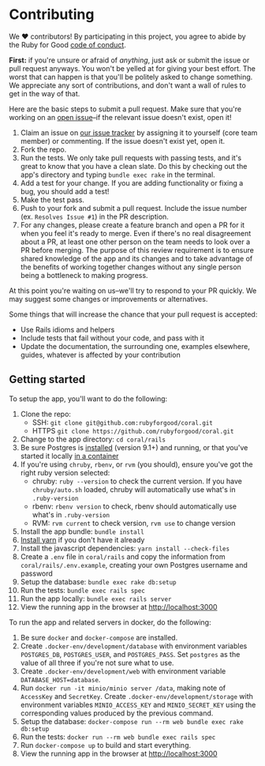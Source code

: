# Contributing

We ♥ contributors! By participating in this project, you agree to abide by the Ruby for Good [code of conduct].

**First:** if you're unsure or afraid of *anything*, just ask or submit the issue or pull request anyways. You won't be yelled at for giving your best effort. The worst that can happen is that you'll be politely asked to change something. We appreciate any sort of contributions, and don't want a wall of rules to get in the way of that.

[code of conduct]: https://github.com/rubyforgood/code-of-conduct

Here are the basic steps to submit a pull request. Make sure that you're working on an [open issue]–if the relevant issue doesn't exist, open it!

[open issue]: https://github.com/rubyforgood/coral/issues

1. Claim an issue on [our issue tracker][open issue] by assigning it to yourself (core team member) or commenting. If the issue doesn't exist yet, open it.
2. Fork the repo.
3. Run the tests. We only take pull requests with passing tests, and it's great to know that you have a clean slate. Do this by checking out the app's directory and typing `bundle exec rake` in the terminal.
4. Add a test for your change. If you are adding functionality or fixing a  bug, you should add a test!
5. Make the test pass.
6. Push to your fork and submit a pull request. Include the issue number (ex. `Resolves Issue #1`) in the PR description.
7. For any changes, please create a feature branch and open a PR for it when you feel it's ready to merge. Even if there's no real disagreement about a PR, at least one other person on the team needs to look over a PR before merging. The purpose of this review requirement is to ensure shared knowledge of the app and its changes and to take advantage of the benefits of working together changes without any single person being a bottleneck to making progress.

At this point you're waiting on us–we'll try to respond to your PR quickly. We may suggest some changes or improvements or alternatives.

Some things that will increase the chance that your pull request is accepted:

* Use Rails idioms and helpers
* Include tests that fail without your code, and pass with it
* Update the documentation, the surrounding one, examples elsewhere, guides, whatever is affected by your contribution

## Getting started

To setup the app, you'll want to do the following:

1. Clone the repo:
    * SSH: `git clone git@github.com:rubyforgood/coral.git`
    * HTTPS `git clone https://github.com/rubyforgood/coral.git`
2. Change to the app directory: `cd coral/rails`
3. Be sure Postgres is [installed](https://www.postgresql.org/download/) (version 9.1+) and running, or that you've started it locally [in a container](https://hub.docker.com/_/postgres)
4. If you're using `chruby`, `rbenv`, or `rvm` (you should), ensure you've got the right ruby version selected:
    * chruby: `ruby --version` to check the current version. If you have `chruby/auto.sh` loaded, chruby will automatically use what's in `.ruby-version`
    * rbenv: `rbenv version` to check, rbenv should automatically use what's in `.ruby-version`
    * RVM: `rvm current` to check version, `rvm use` to change version
5. Install the app bundle: `bundle install`
6. [Install yarn](https://yarnpkg.com/lang/en/docs/install/#mac-stable) if you don't have it already
7. Install the javascript dependencies: `yarn install --check-files`
8. Create a `.env` file in `coral/rails` and copy the information from `coral/rails/.env.example`, creating your own Postgres username and password
9. Setup the database: `bundle exec rake db:setup`
10. Run the tests: `bundle exec rails spec`
11. Run the app locally: `bundle exec rails server`
12. View the running app in the browser at [http://localhost:3000](http://localhost:3000)

To run the app and related servers in docker, do the following:

1. Be sure `docker` and `docker-compose` are installed.
2. Create `.docker-env/development/database` with environment variables `POSTGRES_DB`, `POSTGRES_USER`, and `POSTGRES_PASS`. Set `postgres` as the value of all three if you're not sure what to use.
3. Create `.docker-env/development/web` with environment variable `DATABASE_HOST=database`.
4. Run `docker run -it minio/minio server /data`, making note of `AccessKey` and `SecretKey`. Create `.docker-env/development/storage` with environment variables `MINIO_ACCESS_KEY` and `MINIO_SECRET_KEY` using the corresponding values produced by the previous command.
5. Setup the database: `docker-compose run --rm web bundle exec rake db:setup`
6. Run the tests: `docker run --rm web bundle exec rails spec`
7. Run `docker-compose up` to build and start everything.
8. View the running app in the browser at [http://localhost:3000](http://localhost:3000)
